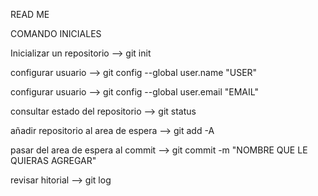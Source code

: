 READ ME 

COMANDO INICIALES 

Inicializar un repositorio --> git init

configurar usuario --> git config --global user.name "USER"

configurar usuario --> git config --global user.email "EMAIL"

consultar estado del repositorio --> git status

añadir repositorio al area de espera --> git add -A

pasar del area de espera al commit --> git commit -m "NOMBRE QUE LE QUIERAS AGREGAR"

revisar hitorial --> git log 